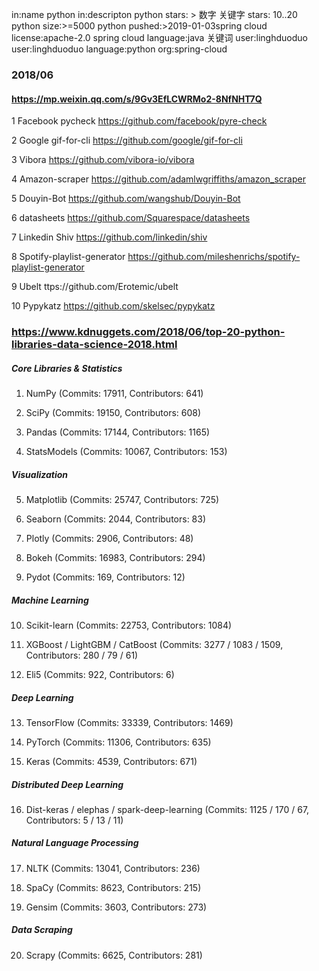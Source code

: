 in:name python
in:descripton python
stars: > 数字  关键字
stars: 10..20 python
size:>=5000 python
pushed:>2019-01-03spring cloud
license:apache-2.0 spring cloud
language:java  关键词
user:linghduoduo
user:linghduoduo language:python
org:spring-cloud


### 2018/06
#### https://mp.weixin.qq.com/s/9Gv3EfLCWRMo2-8NfNHT7Q

1 Facebook pycheck 
https://github.com/facebook/pyre-check

2 Google gif-for-cli
https://github.com/google/gif-for-cli

3 Vibora
https://github.com/vibora-io/vibora

4 Amazon-scraper
https://github.com/adamlwgriffiths/amazon_scraper

5 Douyin-Bot
https://github.com/wangshub/Douyin-Bot

6 datasheets
https://github.com/Squarespace/datasheets

7 Linkedin Shiv
https://github.com/linkedin/shiv

8 Spotify-playlist-generator
https://github.com/mileshenrichs/spotify-playlist-generator

9 Ubelt
ttps://github.com/Erotemic/ubelt

10 Pypykatz
https://github.com/skelsec/pypykatz

### https://www.kdnuggets.com/2018/06/top-20-python-libraries-data-science-2018.html

##### Core Libraries & Statistics
1. NumPy (Commits: 17911, Contributors: 641)

2. SciPy (Commits: 19150, Contributors: 608)

3. Pandas (Commits: 17144, Contributors: 1165)

4. StatsModels (Commits: 10067, Contributors: 153)

##### Visualization
5. Matplotlib (Commits: 25747, Contributors: 725)

6. Seaborn (Commits: 2044, Contributors: 83)

7. Plotly (Commits: 2906, Contributors: 48)

8. Bokeh (Commits: 16983, Contributors: 294)

9. Pydot (Commits: 169, Contributors: 12)

##### Machine Learning
10. Scikit-learn (Commits: 22753, Contributors: 1084)

11. XGBoost / LightGBM / CatBoost (Commits: 3277 / 1083 / 1509, Contributors: 280 / 79 / 61)

12. Eli5 (Commits: 922, Contributors: 6)

##### Deep Learning
13. TensorFlow (Commits: 33339, Contributors: 1469)

14. PyTorch (Commits: 11306, Contributors: 635)

15. Keras (Commits: 4539, Contributors: 671)

##### Distributed Deep Learning
16. Dist-keras / elephas / spark-deep-learning (Commits: 1125 / 170 / 67, Contributors: 5 / 13 / 11)

##### Natural Language Processing
17. NLTK (Commits: 13041, Contributors: 236)

18. SpaCy (Commits: 8623, Contributors: 215)

19. Gensim (Commits: 3603, Contributors: 273)

##### Data Scraping
20. Scrapy (Commits: 6625, Contributors: 281)









